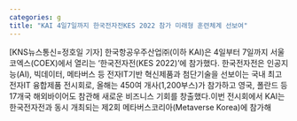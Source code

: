 ```yaml
---
categories: g
title: "KAI 4일7일까지 한국전자전KES 2022 참가 미래형 훈련체계 선보여"
---
```

[KNS뉴스통신=정호일 기자] 한국항공우주산업㈜(이하 KAI)은 4일부터 7일까지 서울 코엑스(COEX)에서 열리는 ‘한국전자전(KES 2022)’에 참가했다. 한국전자전은 인공지능(AI), 빅데이터, 메타버스 등 전자IT기반 혁신제품과 첨단기술을 선보이는 국내 최고 전자IT 융합제품 전시회로, 올해는 450여 개사(1,200부스)가 참가하고 영국, 폴란드 등 17개국 해외바이어도 참관해 새로운 비즈니스 기회를 창출했다.이번 전시회에서 KAI는 한국전자전과 동시 개최되는 제2회 메타버스코리아(Metaverse Korea)에 참가해